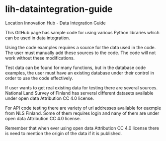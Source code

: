 # lih-dataintegration-guide
Location Innovation Hub - Data Integration Guide

This GitHub page has sample code for using various Python libraries which can be used in data integration.

Using the code examples requires a source for the data used in the code. The user must manually add these sources to the code. The code will not work without these modifications.

Test data can be found for many functions, but in the database code examples, the user must have an existing database under their control in order to use the code effectively.

If user wants to get real existing data for testing there are several sources. National Land Survey of Finland has serveral different datasets available under open data Attribution CC 4.0 license.

For API code testing there are variety of url addresses available for eaxmple from NLS Finland. Some of them requires login and nany of them are under open data Attribution CC 4.0 license.

Remember that when ever using open data Attribution CC 4.0 license there is need to mention the origin of the data if it is published.
